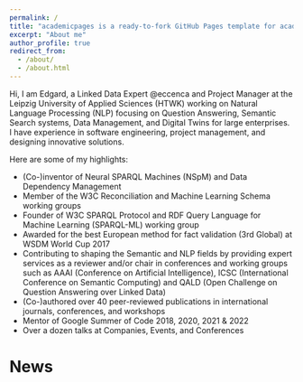 ```yaml
---
permalink: /
title: "academicpages is a ready-to-fork GitHub Pages template for academic personal websites"
excerpt: "About me"
author_profile: true
redirect_from: 
  - /about/
  - /about.html
---
```


Hi, I am Edgard, a Linked Data Expert @eccenca and Project Manager at the Leipzig University of Applied Sciences (HTWK) working on Natural Language Processing (NLP) focusing on Question Answering, Semantic Search systems, Data Management, and Digital Twins for large enterprises. 
I have experience in software engineering, project management, and designing innovative solutions. 

Here are some of my highlights:
* (Co-)inventor of Neural SPARQL Machines (NSpM) and Data Dependency Management
* Member of the W3C Reconciliation and Machine Learning Schema working groups
* Founder of W3C SPARQL Protocol and RDF Query Language for Machine Learning (SPARQL-ML) working group
* Awarded for the best European method for fact validation (3rd Global) at WSDM World Cup 2017
* Contributing to shaping the Semantic and NLP fields by providing expert services as a reviewer and/or chair in conferences and working groups such as AAAI (Conference on Artificial Intelligence), ICSC (International Conference on Semantic Computing) and QALD (Open Challenge on Question Answering over Linked Data)
* (Co-)authored over 40 peer-reviewed publications in international journals, conferences, and workshops
* Mentor of Google Summer of Code 2018, 2020, 2021 & 2022
* Over a dozen talks at Companies, Events, and Conferences

News
======

